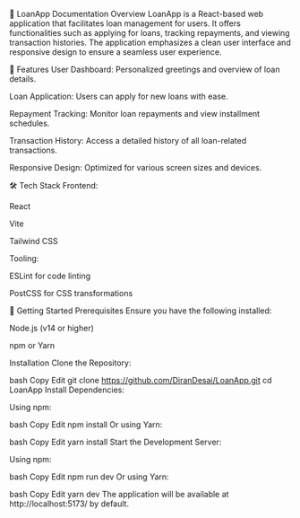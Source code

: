 📘 LoanApp Documentation
Overview
LoanApp is a React-based web application that facilitates loan management for users. It offers functionalities such as applying for loans, tracking repayments, and viewing transaction histories. The application emphasizes a clean user interface and responsive design to ensure a seamless user experience.

🔧 Features
User Dashboard: Personalized greetings and overview of loan details.

Loan Application: Users can apply for new loans with ease.

Repayment Tracking: Monitor loan repayments and view installment schedules.

Transaction History: Access a detailed history of all loan-related transactions.

Responsive Design: Optimized for various screen sizes and devices.

🛠️ Tech Stack
Frontend:

React

Vite

Tailwind CSS

Tooling:

ESLint for code linting

PostCSS for CSS transformations

🚀 Getting Started
Prerequisites
Ensure you have the following installed:

Node.js (v14 or higher)

npm or Yarn

Installation
Clone the Repository:

bash
Copy
Edit
git clone https://github.com/DiranDesai/LoanApp.git
cd LoanApp
Install Dependencies:

Using npm:

bash
Copy
Edit
npm install
Or using Yarn:

bash
Copy
Edit
yarn install
Start the Development Server:

Using npm:

bash
Copy
Edit
npm run dev
Or using Yarn:

bash
Copy
Edit
yarn dev
The application will be available at http://localhost:5173/ by default.
